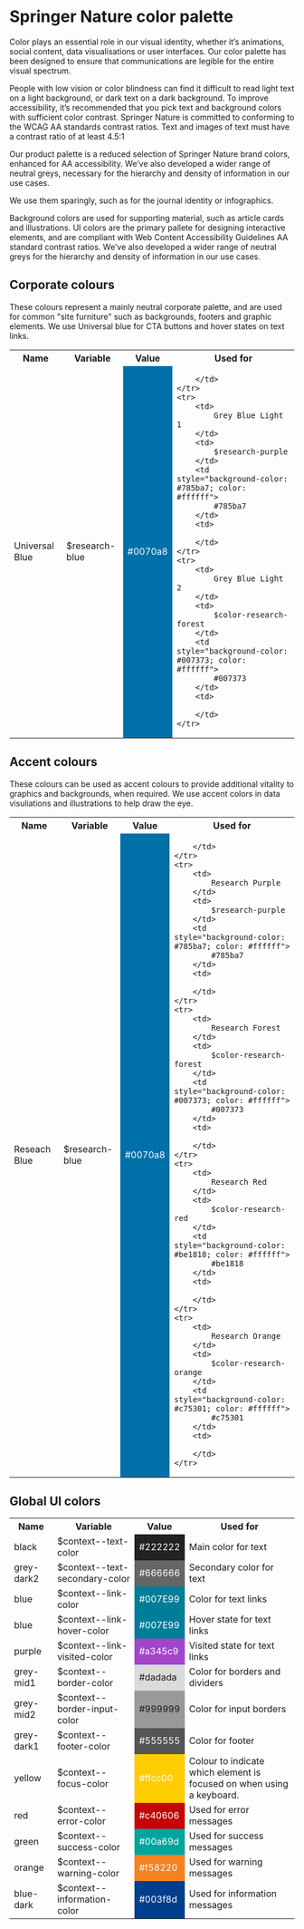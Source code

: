# Springer Nature color palette

Color plays an essential role in our visual identity, whether it’s animations, social content, data visualisations or user interfaces. Our color palette has been designed to ensure that communications are legible for the entire visual spectrum. 

People with low vision or color blindness can find it difficult to read light text on a light background, or dark text on a dark background. To improve accessibility, it’s recommended that you pick text and background colors with sufficient color contrast. Springer Nature is committed to conforming to the WCAG AA standards contrast ratios. Text and images of text must have a contrast ratio of at least 4.5:1


Our product palette is a reduced selection of Springer Nature brand colors, enhanced for AA accessibility. We’ve also developed a wider range of neutral greys, necessary for the hierarchy and density of information in our use cases. 

We use them sparingly, such as for the journal identity or infographics.

Background colors are used for supporting material, such as article cards and illustrations.
UI colors are the primary pallete for designing interactive elements, and are compliant with Web Content Accessibility Guidelines AA standard contrast ratios. We’ve also developed a wider range of neutral greys for the hierarchy and density of information in our use cases.

## Corporate colours

These colours represent a mainly neutral corporate palette, and are used for common "site furniture" such as backgrounds, footers and graphic elements. We use Universal blue for CTA buttons and hover states on text links.

<table>
	<tr>
		<th>
			Name
		</th>
		<th>
			Variable
		</th>	
		<th>
			Value
		</th>
		<th>
			Used for
		</th>
	</tr>
	<tr>
		<td>
			Universal Blue 
		</td>
		<td>
			$research-blue
		</td>
		<td style="background-color: #0070a8; color: #ffffff">
			#0070a8
		</td>
		<td>
			
		</td>
	</tr>	
	<tr>
		<td>
			Grey Blue Light 1
		</td>
		<td>
			$research-purple
		</td>
		<td style="background-color: #785ba7; color: #ffffff">
			#785ba7
		</td>
		<td>
			
		</td>
	</tr>	
	<tr>
		<td>
			Grey Blue Light 2
		</td>
		<td>
			$color-research-forest
		</td>
		<td style="background-color: #007373; color: #ffffff">
			#007373
		</td>
		<td>
			
		</td>
	</tr>		
</table>	


## Accent colours

These colours can be used as accent colours to provide additional vitality to graphics and backgrounds, when required. We use accent colors in data visuliations and illustrations to help draw the eye.

<table>
	<tr>
		<th>
			Name
		</th>
		<th>
			Variable
		</th>	
		<th>
			Value
		</th>
		<th>
			Used for
		</th>
	</tr>
	<tr>
		<td>
			Reseach Blue 
		</td>
		<td>
			$research-blue
		</td>
		<td style="background-color: #0070a8; color: #ffffff">
			#0070a8
		</td>
		<td>
			
		</td>
	</tr>	
	<tr>
		<td>
			Research Purple
		</td>
		<td>
			$research-purple
		</td>
		<td style="background-color: #785ba7; color: #ffffff">
			#785ba7
		</td>
		<td>
			
		</td>
	</tr>	
	<tr>
		<td>
			Research Forest
		</td>
		<td>
			$color-research-forest
		</td>
		<td style="background-color: #007373; color: #ffffff">
			#007373
		</td>
		<td>
			
		</td>
	</tr>	
	<tr>
		<td>
			Research Red
		</td>
		<td>
			$color-research-red
		</td>
		<td style="background-color: #be1818; color: #ffffff">
			#be1818
		</td>
		<td>
			
		</td>
	</tr>	
	<tr>
		<td>
			Research Orange
		</td>
		<td>
			$color-research-orange
		</td>
		<td style="background-color: #c75301; color: #ffffff">
			#c75301
		</td>
		<td>
			
		</td>
	</tr>		
</table>	

## Global UI colors

<table>
	<tr>
		<th>
			Name 
		</th>
		<th>
			Variable 
		</th>	
		<th>
			Value 
		</th>
		<th>
			Used for 
		</th>
	</tr>
	<tr>
		<td>
			black  
		</td>
		<td>
			$context--text-color 
		</td>
		<td style="background-color: #222222; color: #ffffff">
			#222222
		</td>
		<td>
			Main color for text
		</td>
	</tr>	
	<tr>
		<td>
			grey-dark2  
		</td>
		<td>
			$context--text-secondary-color  
		</td>
		<td style="background-color: #666666; color: #ffffff">
			#666666
		</td>
		<td>
			Secondary color for text
		</td>
	</tr>	
	<tr>
		<td>
			blue  
		</td>
		<td>
			$context--link-color 
		</td>
		<td style="background-color: #007E99; color: #ffffff">
			#007E99
		</td>
		<td>
			Color for text links
		</td>
	</tr>		
	<tr>
		<td>
			blue  
		</td>
		<td>
			$context--link-hover-color 
		</td>
		<td style="background-color: #007E99; color: #ffffff">
			#007E99
		</td>
		<td>
			Hover state for text links
		</td>
	</tr>
	<tr>		
		<td>
			purple  
		</td>
		<td>
			$context--link-visited-color 
		</td>
		<td style="background-color: #a345c9; color: #ffffff">
			#a345c9
		</td>
		<td>
			Visited state for text links
		</td>
	</tr>
	<tr>		
		<td>
			grey-mid1  
		</td>
		<td>
			$context--border-color
		</td>
		<td style="background-color: #dadada">
			#dadada
		</td>
		<td>
			Color for borders and dividers
		</td>
	</tr>
	<tr>		
		<td>
			grey-mid2  
		</td>
		<td>
			$context--border-input-color
		</td>
		<td style="background-color: #999999">
			#999999
		</td>
		<td>
			Color for input borders
		</td>
	</tr>
	<tr>		
		<td>
			grey-dark1  
		</td>
		<td>
			$context--footer-color
		</td>
		<td style="background-color: #555555; color: #ffffff">
			#555555
		</td>
		<td>
			Color for footer
		</td>
	</tr>
	<tr>		
		<td>
			yellow  
		</td>
		<td>
			$context--focus-color
		</td>
		<td style="background-color: #ffcc00; color: #ffffff">
			#ffcc00
		</td>
		<td>
			Colour to indicate which element is focused on when using a keyboard.
		</td>
	</tr>
	<tr>		
		<td>
			red  
		</td>
		<td>
			$context--error-color
		</td>
		<td style="background-color: #c40606; color: #ffffff">
			#c40606
		</td>
		<td>
			Used for error messages
		</td>
	</tr>	
	<tr>	
		<td>
			green  
		</td>
		<td>
			$context--success-color
		</td>
		<td style="background-color: #00a69d; color: #ffffff">
			#00a69d
		</td>
		<td>
			Used for success messages
		</td>
	</tr>
		<tr>	
		<td>
			orange  
		</td>
		<td>
			$context--warning-color
		</td>
		<td style="background-color: #f58220; color: #ffffff">
			#f58220
		</td>
		<td>
			Used for warning messages
		</td>
	</tr>
	</tr>
		<tr>	
		<td>
			blue-dark  
		</td>
		<td>
			$context--information-color
		</td>
		<td style="background-color: #003f8d; color: #ffffff">
			#003f8d
		</td>
		<td>
			Used for information messages
		</td>
	</tr>
</table>	



